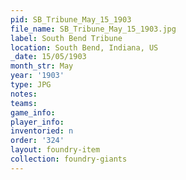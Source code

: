 ```yaml
---
pid: SB_Tribune_May_15_1903
file_name: SB_Tribune_May_15_1903.jpg
label: South Bend Tribune
location: South Bend, Indiana, US
_date: 15/05/1903
month_str: May
year: '1903'
type: JPG
notes: 
teams: 
game_info: 
player_info: 
inventoried: n
order: '324'
layout: foundry-item
collection: foundry-giants
---
```

